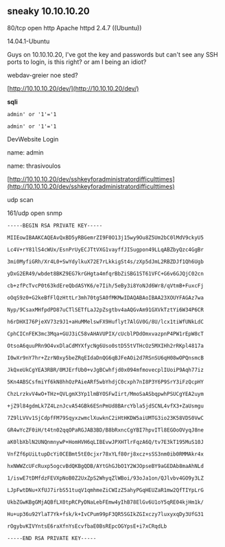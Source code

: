 ## sneaky 10.10.10.20

80/tcp open  http    Apache httpd 2.4.7 \(\(Ubuntu\)\)

14.04.1-Ubuntu

Guys on 10.10.10.20, I've got the key and passwords but can't see any SSH ports to login, is this right? or am I being an idiot?

webdav-greier noe sted?

[http://10.10.10.20/dev/](http://10.10.10.20/dev/)

**sqli**

`admin' or '1'='1`

`admin' or '1'='1`

DevWebsite Login

name: admin

name: thrasivoulos

[http://10.10.10.20/dev/sshkeyforadministratordifficulttimes](http://10.10.10.20/dev/sshkeyforadministratordifficulttimes)



udp scan

161/udp open  snmp





`-----BEGIN RSA PRIVATE KEY-----`

`MIIEowIBAAKCAQEAvQxBD5yRBGemrZI9F0O13j15wy9Ou8Z5Um2bC0lMdV9ckyU5`

`Lc4V+rY81lS4cWUx/EsnPrUyECJTtVXG1vayffJISugpon49LLqABZbyQzc4GgBr`

`3mi0MyfiGRh/Xr4L0+SwYdylkuX72E7rLkkigSt4s/zXp5dJmL2RBZDJf1Qh6Ugb`

`yDxG2ER49/wbdet8BKZ9EG7krGHgta4mfqrBbZiSBG1ST61VFC+G6v6GJQjC02cn`

`cb+zfPcTvcP0t63kdEreQbdASYK6/e7Iih/5eBy3i8YoNJd6Wr8/qVtmB+FuxcFj`

`oOqS9z0+G2keBfFlQzHttLr3mh70tgSA0fMKMwIDAQABAoIBAA23XOUYFAGAz7wa`

`Nyp/9CsaxMHfpdPD87uCTlSETfLaJ2pZsgtbv4aAQGvAm91GXVkTztYi6W34P6CR`

`h6rDHXI76PjeXV73z9J1+aHuMMelswFX9Huflyt7AlGV0G/8U/lcx1tiWfUNkLdC`

`CphCICnFEK3mc3Mqa+GUJ3iC58vAHAVUPIX/cUcblPDdOmxvazpnP4PW1rEpW8cT`

`OtsoA6quuPRn9O4vxDlaCdMYXfycNg6Uso0stD55tVTHcOz5MXIHh2rRKpl4817a`

`I0wXr9nY7hr+ZzrN0xy5beZRqEIdaDnQG6qBJFeAOi2d7RSnSU6qH08wOPQnsmcB`

`JkQxeUkCgYEA3RBR/0MJErfUb0+vJgBCwhfjd0x094mfmovecplIUoiP9Aqh77iz`

`5Kn4ABSCsfmiYf6kN8hhOzPAieARf5wbYhdjC0cxph7nI8P3Y6P9SrY3iFzQcpHY`

`ChzLrzkvV4wO+THz+QVLgmX3Yp1lmBYOSFwIirt/MmoSaASbqpwhPSUCgYEA2uym`

`+jZ9l84gdmLk7Z4LznJcvA54GBk6ESnPmUd8BArcYbla5jdSCNL4vfX3+ZaUsmgu`

`7Z9lLVVv1SjCdpfFM79SqyxzwmclXuwknC2iHtHKDW5aiUMTG3io23K58VDS0VwC`

`GR4wYcZF0iH/t4tn02qqOPaRGJAB3BD/B8bRxncCgYBI7hpvITl8EGOoOVyqJ8ne`

`aK0lbXblN2UNQnmnywP+HomHVH6qLIBEvwJPXHTlrFqzA6Q/tv7E3kT195MuS10J`

`VnfZf6pUiLtupDcYi0CEBmt5tE0cjxr78xYLf80rj8xcz+sSS3nm0ib0RMMAkr4x`

`hxNWWZcUFcRuxp5ogcvBdQKBgQDB/AYtGhGJbO1Y2WJOpseBY9aGEDAb8maAhNLd`

`1/iswE7tDMfdzFEVXpNoB0Z2UxZpS2WhyqZlWBoi/93oJa1on/QJlvbv4GO9y3LZ`

`LJpFwtDNu+XfUJ7irbS51tuqV1qmhmeZiCWIzZ5ahyPGqHEUZaR1mw2QfTIYpLrG`

`UkbZGwKBgGMjAQBfLX0tpRCPyDNaLebFEmw4yIhB78ElGv6U1oY5qRE04kjHm1k/`

`Hu+up36u92YlaT7Yk+fsk/k+IvCPum99pF3QR5SGIkZGIxczy7luxyxqDy3UfG31`

`rOgybvKIVYntsE6raXfnYsEcvfbaE0BsREpcOGYpsE+i7xCRqdLb`

`-----END RSA PRIVATE KEY-----`

